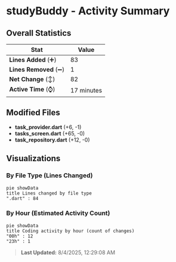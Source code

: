 # studyBuddy - Activity Summary 

## Overall Statistics

| Stat                   | Value                                                             |
| ---------------------- | ----------------------------------------------------------------- |
| **Lines Added** (➕)   | 83                                          |
| **Lines Removed** (➖) | 1                                        |
| **Net Change** (↕)    | 82                |
| **Active Time** (⌚)   | 17 minutes |


## Modified Files
- **task_provider.dart** (+6, -1)
- **tasks_screen.dart** (+65, -0)
- **task_repository.dart** (+12, -0)

## Visualizations

### By File Type (Lines Changed)

```mermaid
pie showData
title Lines changed by file type
".dart" : 84
```

### By Hour (Estimated Activity Count)

```mermaid
pie showData
title Coding activity by hour (count of changes)
"00h" : 12
"23h" : 1
```


> **Last Updated:** 8/4/2025, 12:29:08 AM
